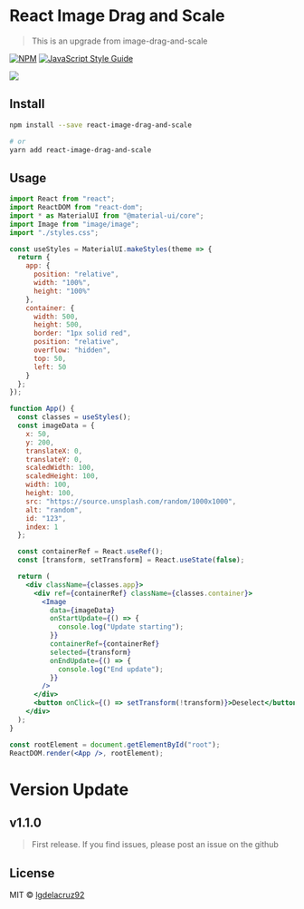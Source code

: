 # React Image Drag and Scale

> This is an upgrade from image-drag-and-scale

[![NPM](https://img.shields.io/npm/v/image-drag-and-scale.svg)](https://www.npmjs.com/package/image-drag-and-scale) [![JavaScript Style Guide](https://img.shields.io/badge/code_style-standard-brightgreen.svg)](https://standardjs.com)

[![](https://media.giphy.com/media/YmiC7E6aX3xZu5pIZN/giphy.gif)](https://media.giphy.com/media/YmiC7E6aX3xZu5pIZN/giphy.gif)

## Install

```bash
npm install --save react-image-drag-and-scale

# or
yarn add react-image-drag-and-scale
```

## Usage

```jsx
import React from "react";
import ReactDOM from "react-dom";
import * as MaterialUI from "@material-ui/core";
import Image from "image/image";
import "./styles.css";

const useStyles = MaterialUI.makeStyles(theme => {
  return {
    app: {
      position: "relative",
      width: "100%",
      height: "100%"
    },
    container: {
      width: 500,
      height: 500,
      border: "1px solid red",
      position: "relative",
      overflow: "hidden",
      top: 50,
      left: 50
    }
  };
});

function App() {
  const classes = useStyles();
  const imageData = {
    x: 50,
    y: 200,
    translateX: 0,
    translateY: 0,
    scaledWidth: 100,
    scaledHeight: 100,
    width: 100,
    height: 100,
    src: "https://source.unsplash.com/random/1000x1000",
    alt: "random",
    id: "123",
    index: 1
  };

  const containerRef = React.useRef();
  const [transform, setTransform] = React.useState(false);

  return (
    <div className={classes.app}>
      <div ref={containerRef} className={classes.container}>
        <Image
          data={imageData}
          onStartUpdate={() => {
            console.log("Update starting");
          }}
          containerRef={containerRef}
          selected={transform}
          onEndUpdate={() => {
            console.log("End update");
          }}
        />
      </div>
      <button onClick={() => setTransform(!transform)}>Deselect</button>
    </div>
  );
}

const rootElement = document.getElementById("root");
ReactDOM.render(<App />, rootElement);
```

# Version Update

## v1.1.0

> First release. If you find issues, please post an issue on the github

## License

MIT © [lgdelacruz92](https://github.com/lgdelacruz92)

